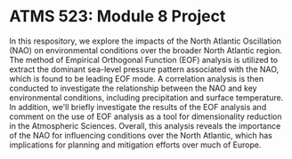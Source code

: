 # ATMS 523: Module 8 Project
In this respository, we explore the impacts of the North Atlantic Oscillation (NAO) on environmental conditions over the broader North Atlantic region. The method of Empirical Orthogonal Function (EOF) analysis is utilized to extract the dominant sea-level pressure pattern associated with the NAO, which is found to be leading EOF mode. A correlation analysis is then conducted to investigate the relationship between the NAO and key environmental conditions, including precipitation and surface temperature. In addition, we'll briefly investigate the results of the EOF analysis and comment on the use of EOF analysis as a tool for dimensionality reduction in the Atmospheric Sciences. Overall, this analysis reveals the importance of the NAO for influencing conditions over the North Atlantic, which has implications for planning and mitigation efforts over much of Europe. 
